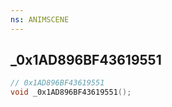 ```yaml
---
ns: ANIMSCENE
---
```

## _0x1AD896BF43619551

```c
// 0x1AD896BF43619551
void _0x1AD896BF43619551();
```

